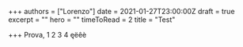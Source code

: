 +++
authors = ["Lorenzo"]
date = 2021-01-27T23:00:00Z
draft = true
excerpt = ""
hero = ""
timeToRead = 2
title = "Test"

+++
Prova, 1 2 3 4 ęëêè